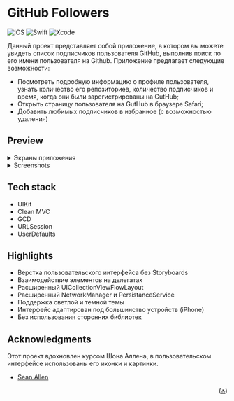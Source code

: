# GitHub Followers
![iOS](https://img.shields.io/badge/iOS-14+%20-white?logo=Apple&logoColor=white)
![Swift](https://img.shields.io/badge/Swift-5.5-red?logo=Swift&logoColor=red)
![Xcode](https://img.shields.io/badge/Xcode-14.3%20-00B2FF?logo=Xcode&logoColor=00B2FF)

Данный проект представляет собой приложение, в котором вы можете увидеть список подписчиков пользователя GitHub, выполнив поиск по его имени пользователя на Github. Приложение предлагает следующие возможности:
- Посмотреть подробную информацию о профиле пользователя, узнать количество его репозиториев, количество подписчиков и время, когда они были зарегистрированы на GutHub;
- Открыть страницу пользователя на GutHub в браузере Safari;
- Добавить любимых подписчиков в избранное (с возможностью удаления)

## Preview

<details>
<summary>Экраны приложения</summary>

| Search | Favorites | Browser |
:---:|:---:|:---:
![SearchScreen](https://github.com/2late2bad/test-github-followers/assets/121951550/eb868b0f-bffb-4659-a21c-cc51119bdf18) | ![FavoritesScreen](https://github.com/2late2bad/test-github-followers/assets/121951550/80cc129c-772b-4727-953e-629d42a2ab26) | ![BrowserScreen](https://github.com/2late2bad/test-github-followers/assets/121951550/55b89b5f-7277-4f7a-8155-16d7ac849543)

</details>

<details>
<summary>Screenshots</summary>
  
<img src="https://github.com/2late2bad/test-github-followers/assets/121951550/ed478ea1-948f-4423-a215-37f9bee56fb3" width="220" height="460">
<img src="https://github.com/2late2bad/test-github-followers/assets/121951550/c43aee4b-a26f-420f-b5ba-555bf6e52ce5" width="220" height="460">
<img src="https://github.com/2late2bad/test-github-followers/assets/121951550/e4ae3e00-7676-4bae-97fa-5933ab1983e0" width="220" height="460">
<img src="https://github.com/2late2bad/test-github-followers/assets/121951550/d72f8ec6-da88-4d71-b975-32fc33ec4e53" width="220" height="460">
<img src="https://github.com/2late2bad/test-github-followers/assets/121951550/3eb933a6-d868-451a-a34b-f1c446f42bd9" width="220" height="460">
<img src="https://github.com/2late2bad/test-github-followers/assets/121951550/a5bc3cc0-0f4b-4ea5-ab51-d69ff475fe89" width="220" height="460">

</details>

## Tech stack
* UIKit
* Clean MVC
* GCD
* URLSession
* UserDefaults

## Highlights
* Верстка пользовательского интерфейса без Storyboards
* Взаимодействие элементов на делегатах
* Расширенный UICollectionViewFlowLayout
* Расширенный NetworkManager и PersistanceService
* Поддержка светлой и темной темы
* Интерфейс адаптирован под большинство устройств (iPhone)
* Без использования сторонних библиотек

<!-- ACKNOWLEDGMENTS -->
## Acknowledgments
Этот проект вдохновлен курсом Шона Аллена, в пользовательском интерфейсе использованы его иконки и картинки.
* [Sean Allen](https://seanallen.teachable.com/p/take-home)

<p align="right">(<a href="#top">🔝</a>)</p>
